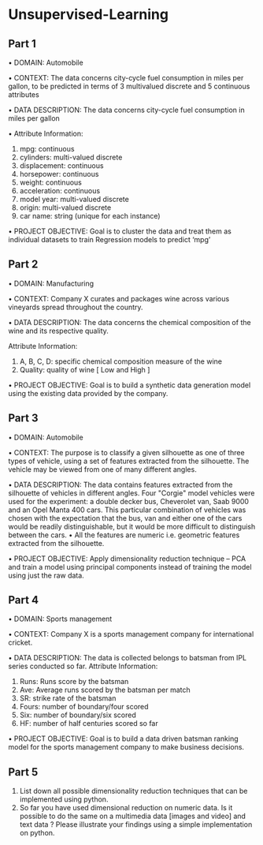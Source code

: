 # Unsupervised-Learning
## Part 1
• DOMAIN: Automobile

• CONTEXT: The data concerns city-cycle fuel consumption in miles per gallon, to be predicted in terms of 3 multivalued discrete and 5
continuous attributes

• DATA DESCRIPTION: The data concerns city-cycle fuel consumption in miles per gallon

• Attribute Information:
1. mpg: continuous
2. cylinders: multi-valued discrete
3. displacement: continuous
4. horsepower: continuous
5. weight: continuous
6. acceleration: continuous
7. model year: multi-valued discrete
8. origin: multi-valued discrete
9. car name: string (unique for each instance)

• PROJECT OBJECTIVE: Goal is to cluster the data and treat them as individual datasets to train Regression models to predict ‘mpg’

## Part 2
• DOMAIN: Manufacturing

• CONTEXT: Company X curates and packages wine across various vineyards spread throughout the country.

• DATA DESCRIPTION: The data concerns the chemical composition of the wine and its respective quality.

Attribute Information:
1. A, B, C, D: specific chemical composition measure of the wine
2. Quality: quality of wine [ Low and High ]

• PROJECT OBJECTIVE: Goal is to build a synthetic data generation model using the existing data provided by the company.

## Part 3
• DOMAIN: Automobile

• CONTEXT: The purpose is to classify a given silhouette as one of three types of vehicle, using a set of features extracted from the silhouette.
The vehicle may be viewed from one of many different angles.

• DATA DESCRIPTION: The data contains features extracted from the silhouette of vehicles in different angles. Four "Corgie" model vehicles
were used for the experiment: a double decker bus, Cheverolet van, Saab 9000 and an Opel Manta 400 cars. This particular combination of
vehicles was chosen with the expectation that the bus, van and either one of the cars would be readily distinguishable, but it would be more
difficult to distinguish between the cars.
• All the features are numeric i.e. geometric features extracted from the silhouette.

• PROJECT OBJECTIVE: Apply dimensionality reduction technique – PCA and train a model using principal components instead of training the
model using just the raw data.

## Part 4
• DOMAIN: Sports management

• CONTEXT: Company X is a sports management company for international cricket.

• DATA DESCRIPTION: The data is collected belongs to batsman from IPL series conducted so far. Attribute Information:
1. Runs: Runs score by the batsman
2. Ave: Average runs scored by the batsman per match
3. SR: strike rate of the batsman
4. Fours: number of boundary/four scored
5. Six: number of boundary/six scored
6. HF: number of half centuries scored so far

• PROJECT OBJECTIVE: Goal is to build a data driven batsman ranking model for the sports management company to make business decisions.

## Part 5
1. List down all possible dimensionality reduction techniques that can be implemented using python.
2. So far you have used dimensional reduction on numeric data. Is it possible to do the same on a multimedia data [images and video] and
text data ? Please illustrate your findings using a simple implementation on python.
